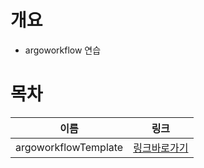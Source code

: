 # 개요
* argoworkflow 연습

# 목차
| 이름 | 링크 |
| ---- | ---- |
| argoworkflowTemplate | [링크바로가기](./argoworkflow_template/) |